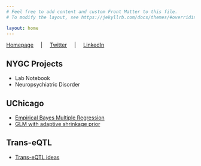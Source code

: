 ```yaml
---
# Feel free to add content and custom Front Matter to this file.
# To modify the layout, see https://jekyllrb.com/docs/themes/#overriding-theme-defaults

layout: home
---
```


[Homepage](https://saik.at) &nbsp;&nbsp;&nbsp; \| &nbsp;&nbsp;&nbsp; [Twitter](https://twitter.com/banskt) &nbsp;&nbsp;&nbsp; \| &nbsp;&nbsp;&nbsp; [LinkedIn](https://linkedin.com/in/banskt)

## NYGC Projects
- Lab Notebook
- Neuropsychiatric Disorder


## UChicago
- [Empirical Bayes Multiple Regression](/iridge-notes)
- [GLM with adaptive shrinkage prior](/glm-ash-notes)

## Trans-eQTL
- [Trans-eQTL ideas](/trans-eqtl-ideas)
